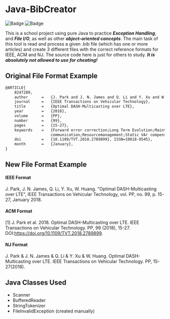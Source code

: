 # Java-BibCreator

![Badge](https://img.shields.io/badge/Java-v8.0-orange?color=orange&style=for-the-badge) ![Badge](https://img.shields.io/badge/LICENSE-MIT-green?color=blue&style=for-the-badge)

This is a school project using pure Java to practice ***Exception Handling***, and ***File I/O***, as well as other ***object-oriented concepts***. The main task of this tool is read and process a given .bib file (which has one or more
articles) and create 3 different files with the correct reference formats for IEEE, ACM and NJ. The source code here is just for others to study. ***It is absolutely not allowed to use for cheating!***

## Original File Format Example
```txt
@ARTICLE{  
    8247289,  
    author      =   {J. Park and J. N. James and Q. Li and Y. Xu and W. Huang},  
    journal     =   {IEEE Transactions on Vehicular Technology},  
    title       =   {Optimal DASH-Multicasting over LTE},  
    year        =   {2018},  
    volume      =   {PP},  
    number      =   {99},  
    pages       =   {15-27},  
    keywords    =   {Forward error correction;Long Term Evolution;Maintenance engineering;Multicast
                    communication;Resourcemanagement;Static VAr compensators;Streamingmedia;DASH;LTE;convexoptimization;eMBMS;multicasting},  
    doi         =   {10.1109/TVT.2018.2789899}, ISSN={0018-9545},  
    month       =   {January},  
}
```
## New File Format Example

#### IEEE Format
J. Park, J. N. James, Q. Li, Y. Xu, W. Huang. "Optimal DASH-Multicasting over LTE", IEEE Transactions on Vehicular Technology, vol. PP, no. 99, p. 15-27, January 2018.
#### ACM Format
[1] J. Park et al. 2018. Optimal DASH-Multicasting over LTE. IEEE Transactions on Vehicular Technology. PP, 99 (2018), 15-27. DOI:https://doi.org/10.1109/TVT.2018.2789899.
#### NJ Format
J. Park & J. N. James & Q. Li & Y. Xu & W. Huang. Optimal DASH-Multicasting over LTE. IEEE Transactions on Vehicular Technology. PP, 15-27(2018).

## Java Classes Used

- Scanner
- BufferedReader
- StringTokenizer
- FileInvalidException (created manually)
